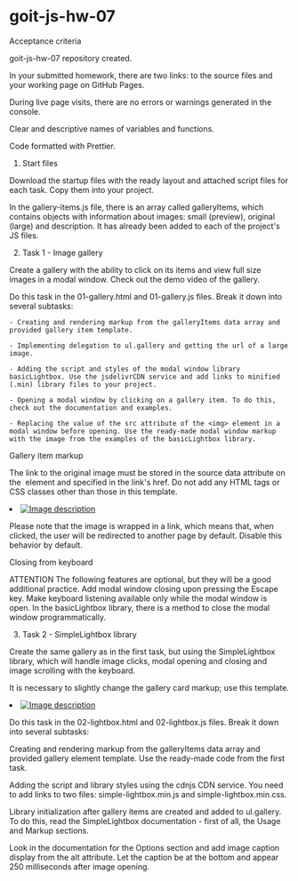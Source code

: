 # goit-js-hw-07

Acceptance criteria

goit-js-hw-07 repository created.

In your submitted homework, there are two links: to the source files and your working page on GitHub Pages.

During live page visits, there are no errors or warnings generated in the console.

Clear and descriptive names of variables and functions.

Code formatted with Prettier.

1. Start files

Download the startup files with the ready layout and attached script files for each task. Copy them into your project.

In the gallery-items.js file, there is an array called galleryItems, which contains objects with information about images: small (preview), original (large) and description. It has already been added to each of the project's JS files.

2. Task 1 - Image gallery

Create a gallery with the ability to click on its items and view full size images in a modal window. Check out the demo video of the gallery.

Do this task in the 01-gallery.html and 01-gallery.js files. Break it down into several subtasks:

    - Creating and rendering markup from the galleryItems data array and provided gallery item template.

    - Implementing delegation to ul.gallery and getting the url of a large image.

    - Adding the script and styles of the modal window library basicLightbox. Use the jsdelivrCDN service and add links to minified (.min) library files to your project.

    - Opening a modal window by clicking on a gallery item. To do this, check out the documentation and examples.

    - Replacing the value of the src attribute of the <img> element in a modal window before opening. Use the ready-made modal window markup with the image from the examples of the basicLightbox library.

Gallery item markup

The link to the original image must be stored in the source data attribute on the <img> element and specified in the link's href. Do not add any HTML tags or CSS classes other than those in this template.

<li class="gallery__item">
  <a class="gallery__link" href="large-image.jpg">
    <img
      class="gallery__image"
      src="small-image.jpg"
      data-source="large-image.jpg"
      alt="Image description"
    />
  </a>
</li>

Please note that the image is wrapped in a link, which means that, when clicked, the user will be redirected to another page by default. Disable this behavior by default.

Closing from keyboard

ATTENTION
The following features are optional, but they will be a good additional practice.
Add modal window closing upon pressing the Escape key. Make keyboard listening available only while the modal window is open. In the basicLightbox library, there is a method to close the modal window programmatically.

3. Task 2 - SimpleLightbox library

Create the same gallery as in the first task, but using the SimpleLightbox library, which will handle image clicks, modal opening and closing and image scrolling with the keyboard.

It is necessary to slightly change the gallery card markup; use this template.

<li class="gallery__item">
   <a class="gallery__link" href="large-image.jpg">
      <img class="gallery__image" src="small-image.jpg" alt="Image description" />
   </a>
</li>

Do this task in the 02-lightbox.html and 02-lightbox.js files. Break it down into several subtasks:

Creating and rendering markup from the galleryItems data array and provided gallery element template. Use the ready-made code from the first task.

Adding the script and library styles using the cdnjs CDN service. You need to add links to two files: simple-lightbox.min.js and simple-lightbox.min.css.

Library initialization after gallery items are created and added to ul.gallery. To do this, read the SimpleLightbox documentation - first of all, the Usage and Markup sections.

Look in the documentation for the Options section and add image caption display from the alt attribute. Let the caption be at the bottom and appear 250 milliseconds after image opening.